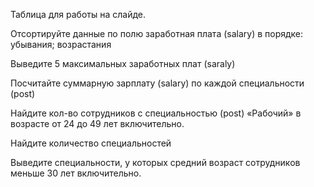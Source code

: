 Таблица для работы на слайде.

Отсортируйте данные по полю заработная плата (salary) в порядке: убывания; возрастания

Выведите 5 максимальных заработных плат (saraly)

Посчитайте суммарную зарплату (salary) по каждой специальности (роst)

Найдите кол-во сотрудников с специальностью (post) «Рабочий» в возрасте от 24 до 49 лет включительно.

Найдите количество специальностей

Выведите специальности, у которых средний возраст сотрудников меньше 30 лет включительно.
